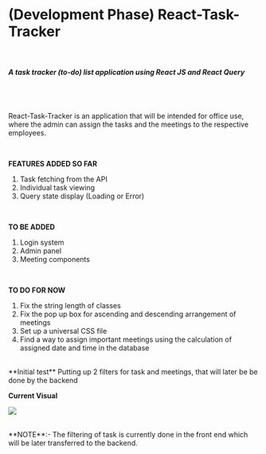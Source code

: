 <h1> (Development Phase) React-Task-Tracker </h1> <br>
<h5> A task tracker (to-do) list application using React JS and React Query</h5> <br>
<br>
<p> React-Task-Tracker is an application that will be intended for office use, where
the admin can assign the tasks and the meetings to the respective employees. <p>
<br>

**FEATURES ADDED SO FAR** 
1. Task fetching from the API
2. Individual task viewing
3. Query state display (Loading or Error)   
<br>

**TO BE ADDED**
1. Login system
2. Admin panel
3. Meeting components
<br>

**TO DO FOR NOW**
1. Fix the string length of classes 
2. Fix the pop up box for ascending and descending arrangement of meetings
3. Set up a universal CSS file
4. Find a way to assign important meetings using the calculation of assigned date and time in the database
<br>
**Initial test**
Putting up 2 filters for task and meetings, that will later be be done by the backend
<br>

**Current Visual** <br>

![](src%5CForReadMe%5C1.JPG)

<br>
**NOTE**:- The filtering of task is currently done in the front end which will be later transferred to
the backend. 